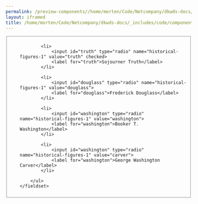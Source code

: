 ```yaml
--- 
permalink: /preview-components//home/morten/Code/Netcompany/dkwds-docs/_includes/code/components/radiobutton.html
layout: iframed 
title: /home/morten/Code/Netcompany/dkwds-docs/_includes/code/components/radiobutton.html
---
```

<div class="container">
    <fieldset class="fieldset-inputs sans">
        <ul class="unstyled-list">

            <li>
                <input id="truth" type="radio" name="historical-figures-1" value="truth" checked>
                <label for="truth">Sojourner Truth</label>
            </li>

            <li>
                <input id="douglass" type="radio" name="historical-figures-1" value="douglass">
                <label for="douglass">Frederick Douglass</label>
            </li>

            <li>
                <input id="washington" type="radio" name="historical-figures-1" value="washington">
                <label for="washington">Booker T. Washington</label>
            </li>

            <li>
                <input id="washington" type="radio" name="historical-figures-1" value="carver">
                <label for="washington">George Washington Carver</label>
            </li>

        </ul>
    </fieldset>
</div>